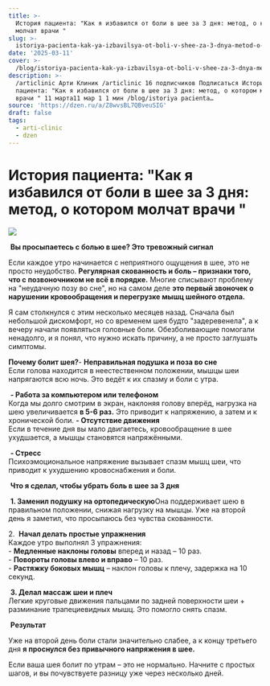 ```yaml
---
title: >-
  История пациента: "Как я избавился от боли в шее за 3 дня: метод, о котором
  молчат врачи "
slug: >-
  istoriya-pacienta-kak-ya-izbavilsya-ot-boli-v-shee-za-3-dnya-metod-o-kotorom-mol
date: '2025-03-11'
cover: >-
  /blog/istoriya-pacienta-kak-ya-izbavilsya-ot-boli-v-shee-za-3-dnya-metod-o-kotorom-mol/cover.jpg
description: >-
  /articlinic Арти Клиник /articlinic 16 подписчиков Подписаться История
  пациента: "Как я избавился от боли в шее за 3 дня: метод, о котором молчат
  врачи " 11 марта11 мар 1 1 мин /blog/istoriya pacienta…
source: 'https://dzen.ru/a/Z8wvsBL7QBveuSIG'
draft: false
tags:
  - arti-clinic
  - dzen
---
```


# История пациента: "Как я избавился от боли в шее за 3 дня: метод, о котором молчат врачи "

![](/blog/istoriya-pacienta-kak-ya-izbavilsya-ot-boli-v-shee-za-3-dnya-metod-o-kotorom-mol/img-0.jpg)

 **Вы просыпаетесь с болью в шее? Это тревожный сигнал**  
  
Если каждое утро начинается с неприятного ощущения в шее, это не просто неудобство. **Регулярная скованность и боль – признаки того, что с позвоночником не всё в порядке.** Многие списывают проблему на "неудачную позу во сне", но на самом деле **это первый звоночек о нарушении кровообращения и перегрузке мышц шейного отдела.**  
  
Я сам столкнулся с этим несколько месяцев назад. Сначала был небольшой дискомфорт, но со временем шея будто "задеревенела", а к вечеру начали появляться головные боли. Обезболивающие помогали ненадолго, и я понял, что нужно искать причину, а не просто заглушать симптомы.  
  
**Почему болит шея?**\- **Неправильная подушка и поза во сне**  
Если голова находится в неестественном положении, мышцы шеи напрягаются всю ночь. Это ведёт к их спазму и боли с утра.  
  
 **- Работа за компьютером или телефоном**  
Когда мы долго смотрим в экран, наклоняя голову вперёд, нагрузка на шею увеличивается **в 5-6 раз.** Это приводит к напряжению, а затем и к хронической боли. **- Отсутствие движения**  
Если в течение дня вы мало двигаетесь, кровообращение в шее ухудшается, а мышцы становятся напряжёнными.  
  
 **- Стресс**  
Психоэмоциональное напряжение вызывает спазм мышц шеи, что приводит к ухудшению кровоснабжения и боли.  

 **Что я сделал, чтобы убрать боль в шее за 3 дня**  
  
 **1. Заменил подушку на ортопедическую**Она поддерживает шею в правильном положении, снижая нагрузку на мышцы. Уже на второй день я заметил, что просыпаюсь без чувства скованности.  
  
2\.  **Начал делать простые упражнения**  
Каждое утро выполнял 3 упражнения:  
\- **Медленные наклоны головы** вперед и назад – 10 раз.  
\- **Повороты головы влево и вправо** – 10 раз.  
\- **Растяжку боковых мышц** – наклон головы к плечу, задержка на 10 секунд.  
  
 **3. Делал массаж шеи и плеч**  
Легкие круговые движения пальцами по задней поверхности шеи + разминание трапециевидных мышц. Это помогло снять спазм.  

 **Результат**  
  
Уже на второй день боли стали значительно слабее, а к концу третьего дня **я проснулся без привычного напряжения в шее.**  
  
Если ваша шея болит по утрам – это не нормально. Начните с простых шагов, и вы почувствуете разницу уже через несколько дней.